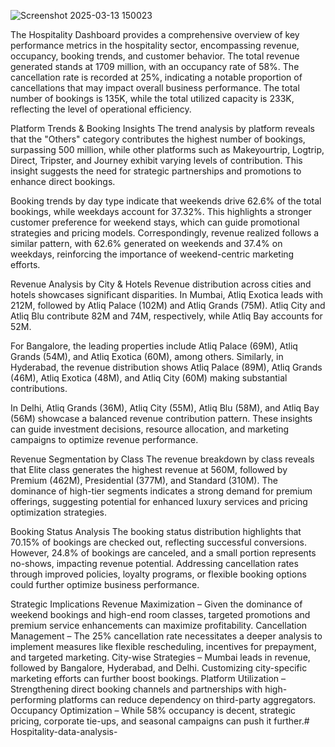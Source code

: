 ![Screenshot 2025-03-13 150023](https://github.com/user-attachments/assets/ac20c630-bcae-4030-b0e4-a697ee368542)


The Hospitality Dashboard provides a comprehensive overview of key performance metrics in the hospitality sector, encompassing revenue, occupancy, booking trends, and customer behavior. The total revenue generated stands at 1709 million, with an occupancy rate of 58%. The cancellation rate is recorded at 25%, indicating a notable proportion of cancellations that may impact overall business performance. The total number of bookings is 135K, while the total utilized capacity is 233K, reflecting the level of operational efficiency.

Platform Trends & Booking Insights
The trend analysis by platform reveals that the "Others" category contributes the highest number of bookings, surpassing 500 million, while other platforms such as Makeyourtrip, Logtrip, Direct, Tripster, and Journey exhibit varying levels of contribution. This insight suggests the need for strategic partnerships and promotions to enhance direct bookings.

Booking trends by day type indicate that weekends drive 62.6% of the total bookings, while weekdays account for 37.32%. This highlights a stronger customer preference for weekend stays, which can guide promotional strategies and pricing models. Correspondingly, revenue realized follows a similar pattern, with 62.6% generated on weekends and 37.4% on weekdays, reinforcing the importance of weekend-centric marketing efforts.

Revenue Analysis by City & Hotels
Revenue distribution across cities and hotels showcases significant disparities. In Mumbai, Atliq Exotica leads with 212M, followed by Atliq Palace (102M) and Atliq Grands (75M). Atliq City and Atliq Blu contribute 82M and 74M, respectively, while Atliq Bay accounts for 52M.

For Bangalore, the leading properties include Atliq Palace (69M), Atliq Grands (54M), and Atliq Exotica (60M), among others. Similarly, in Hyderabad, the revenue distribution shows Atliq Palace (89M), Atliq Grands (46M), Atliq Exotica (48M), and Atliq City (60M) making substantial contributions.

In Delhi, Atliq Grands (36M), Atliq City (55M), Atliq Blu (58M), and Atliq Bay (56M) showcase a balanced revenue contribution pattern. These insights can guide investment decisions, resource allocation, and marketing campaigns to optimize revenue performance.

Revenue Segmentation by Class
The revenue breakdown by class reveals that Elite class generates the highest revenue at 560M, followed by Premium (462M), Presidential (377M), and Standard (310M). The dominance of high-tier segments indicates a strong demand for premium offerings, suggesting potential for enhanced luxury services and pricing optimization strategies.

Booking Status Analysis
The booking status distribution highlights that 70.15% of bookings are checked out, reflecting successful conversions. However, 24.8% of bookings are canceled, and a small portion represents no-shows, impacting revenue potential. Addressing cancellation rates through improved policies, loyalty programs, or flexible booking options could further optimize business performance.

Strategic Implications
Revenue Maximization – Given the dominance of weekend bookings and high-end room classes, targeted promotions and premium service enhancements can maximize profitability.
Cancellation Management – The 25% cancellation rate necessitates a deeper analysis to implement measures like flexible rescheduling, incentives for prepayment, and targeted marketing.
City-wise Strategies – Mumbai leads in revenue, followed by Bangalore, Hyderabad, and Delhi. Customizing city-specific marketing efforts can further boost bookings.
Platform Utilization – Strengthening direct booking channels and partnerships with high-performing platforms can reduce dependency on third-party aggregators.
Occupancy Optimization – While 58% occupancy is decent, strategic pricing, corporate tie-ups, and seasonal campaigns can push it further.# Hospitality-data-analysis-
